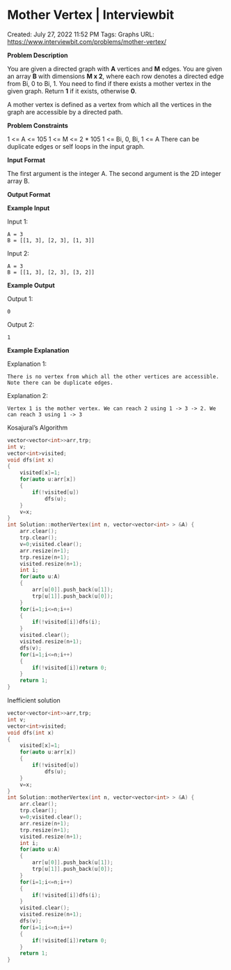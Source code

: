 # Mother Vertex | Interviewbit

Created: July 27, 2022 11:52 PM
Tags: Graphs
URL: https://www.interviewbit.com/problems/mother-vertex/

**Problem Description**

You are given a directed graph with **A** vertices and **M** edges.
 You are given an array **B** with dimensions **M x 2**, where each row denotes a directed edge from Bi, 0 to Bi, 1.
 You need to find if there exists a mother vertex in the given graph. Return **1** if it exists, otherwise **0**.

A mother vertex is defined as a vertex from which all the vertices in the graph are accessible by a directed path.

**Problem Constraints**

1 <= A <= 105
 1 <= M <= 2 * 105
 1 <= Bi, 0, Bi, 1 <= A
 There can be duplicate edges or self loops in the input graph.

**Input Format**

The first argument is the integer A. The second argument is the 2D integer array B.

**Output Format**

**Example Input**

Input 1:

```
A = 3
B = [[1, 3], [2, 3], [1, 3]]

```

Input 2:

```
A = 3
B = [[1, 3], [2, 3], [3, 2]]

```

**Example Output**

Output 1:

```
0

```

Output 2:

```
1

```

**Example Explanation**

Explanation 1:

```
There is no vertex from which all the other vertices are accessible.
Note there can be duplicate edges.
```

Explanation 2:

```
Vertex 1 is the mother vertex. We can reach 2 using 1 -> 3 -> 2. We can reach 3 using 1 -> 3

```

Kosajural’s Algorithm

```cpp
vector<vector<int>>arr,trp;
int v;
vector<int>visited;
void dfs(int x)
{
    visited[x]=1;
    for(auto u:arr[x])
    {
        if(!visited[u])
            dfs(u);
    }
    v=x;
}
int Solution::motherVertex(int n, vector<vector<int> > &A) {
    arr.clear();
    trp.clear();
    v=0;visited.clear();
    arr.resize(n+1);
    trp.resize(n+1);
    visited.resize(n+1);
    int i;
    for(auto u:A)
    {
        arr[u[0]].push_back(u[1]);
        trp[u[1]].push_back(u[0]);
    }
    for(i=1;i<=n;i++)
    {
        if(!visited[i])dfs(i);
    }
    visited.clear();
    visited.resize(n+1);
    dfs(v);
    for(i=1;i<=n;i++)
    {
        if(!visited[i])return 0;
    }
    return 1;
}
```

Inefficient solution

```cpp
vector<vector<int>>arr,trp;
int v;
vector<int>visited;
void dfs(int x)
{
    visited[x]=1;
    for(auto u:arr[x])
    {
        if(!visited[u])
            dfs(u);
    }
    v=x;
}
int Solution::motherVertex(int n, vector<vector<int> > &A) {
    arr.clear();
    trp.clear();
    v=0;visited.clear();
    arr.resize(n+1);
    trp.resize(n+1);
    visited.resize(n+1);
    int i;
    for(auto u:A)
    {
        arr[u[0]].push_back(u[1]);
        trp[u[1]].push_back(u[0]);
    }
    for(i=1;i<=n;i++)
    {
        if(!visited[i])dfs(i);
    }
    visited.clear();
    visited.resize(n+1);
    dfs(v);
    for(i=1;i<=n;i++)
    {
        if(!visited[i])return 0;
    }
    return 1;
}
```